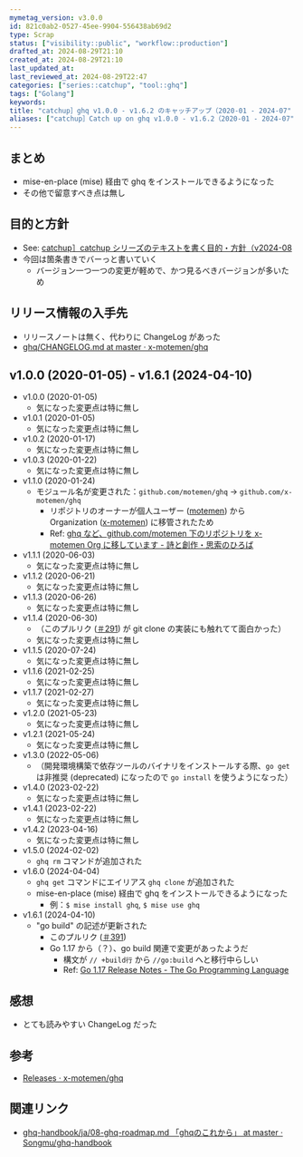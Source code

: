 ```yaml
---
mymetag_version: v3.0.0
id: 821c0ab2-0527-45ee-9904-556438ab69d2
type: Scrap
status: ["visibility::public", "workflow::production"]
drafted_at: 2024-08-29T21:10
created_at: 2024-08-29T21:10
last_updated_at:
last_reviewed_at: 2024-08-29T22:47
categories: ["series::catchup", "tool::ghq"]
tags: ["Golang"]
keywords:
title: "catchup］ghq v1.0.0 - v1.6.2 のキャッチアップ（2020-01 - 2024-07"
aliases: ["catchup］Catch up on ghq v1.0.0 - v1.6.2（2020-01 - 2024-07"]
---
```


## まとめ

- mise-en-place (mise) 経由で ghq をインストールできるようになった
- その他で留意すべき点は無し

## 目的と方針

- See: [catchup］catchup シリーズのテキストを書く目的・方針（v2024-08](./72b2608e-8b0f-4ccd-a366-9093a8d48f2a.md)
- 今回は箇条書きでバーっと書いていく
    - バージョン一つ一つの変更が軽めで、かつ見るべきバージョンが多いため

## リリース情報の入手先

- リリースノートは無く、代わりに ChangeLog があった
- [ghq/CHANGELOG.md at master · x-motemen/ghq](https://github.com/x-motemen/ghq/blob/d79add20f26e7c079295e79496310ce3b6eabed1/CHANGELOG.md)

## v1.0.0 (2020-01-05) - v1.6.1 (2024-04-10)

- v1.0.0 (2020-01-05)
    - 気になった変更点は特に無し
- v1.0.1 (2020-01-05)
    - 気になった変更点は特に無し
- v1.0.2 (2020-01-17)
    - 気になった変更点は特に無し
- v1.0.3 (2020-01-22)
    - 気になった変更点は特に無し
- v1.1.0 (2020-01-24)
    - モジュール名が変更された：`github.com/motemen/ghq` -> `github.com/x-motemen/ghq`
        - リポジトリのオーナーが個人ユーザー ([motemen](https://github.com/motemen)) から Organization ([x-motemen](https://github.com/x-motemen)) に移管されたため
        - Ref: [ghq など、github.com/motemen 下のリポジトリを x-motemen Org に移しています - 詩と創作・思索のひろば](https://motemen.hatenablog.com/entry/2020/03/x-motemen-org)
- v1.1.1 (2020-06-03)
    - 気になった変更点は特に無し
- v1.1.2 (2020-06-21)
    - 気になった変更点は特に無し
- v1.1.3 (2020-06-26)
    - 気になった変更点は特に無し
- v1.1.4 (2020-06-30)
    - （このプルリク ([＃291](https://github.com/x-motemen/ghq/pull/291)) が git clone の実装にも触れてて面白かった）
    - 気になった変更点は特に無し
- v1.1.5 (2020-07-24)
    - 気になった変更点は特に無し
- v1.1.6 (2021-02-25)
    - 気になった変更点は特に無し
- v1.1.7 (2021-02-27)
    - 気になった変更点は特に無し
- v1.2.0 (2021-05-23)
    - 気になった変更点は特に無し
- v1.2.1 (2021-05-24)
    - 気になった変更点は特に無し
- v1.3.0 (2022-05-06)
    - （開発環境構築で依存ツールのバイナリをインストールする際、`go get` は非推奨 (deprecated) になったので `go install` を使うようになった）
- v1.4.0 (2023-02-22)
    - 気になった変更点は特に無し
- v1.4.1 (2023-02-22)
    - 気になった変更点は特に無し
- v1.4.2 (2023-04-16)
    - 気になった変更点は特に無し
- v1.5.0 (2024-02-02)
    - `ghq rm` コマンドが追加された
- v1.6.0 (2024-04-04)
    - `ghq get` コマンドにエイリアス `ghq clone` が追加された
    - mise-en-place (mise) 経由で ghq をインストールできるようになった
        - 例：`$ mise install ghq`, `$ mise use ghq`
- v1.6.1 (2024-04-10)
    - "go build" の記述が更新された
        - このプルリク ([＃391](https://github.com/x-motemen/ghq/pull/391))
        - Go 1.17 から（？）、go build 関連で変更があったようだ
            - 構文が `// +build行` から `//go:build` へと移行中らしい
            - Ref: [Go 1.17 Release Notes - The Go Programming Language](https://go.dev/doc/go1.17#go:build)

## 感想

- とても読みやすい ChangeLog だった

## 参考

- [Releases · x-motemen/ghq](https://github.com/x-motemen/ghq/releases)

## 関連リンク

- [ghq-handbook/ja/08-ghq-roadmap.md 「ghqのこれから」 at master · Songmu/ghq-handbook](https://github.com/Songmu/ghq-handbook/blob/97d02519598835f635260988cfa45e58ec4afe35/ja/08-ghq-roadmap.md)
